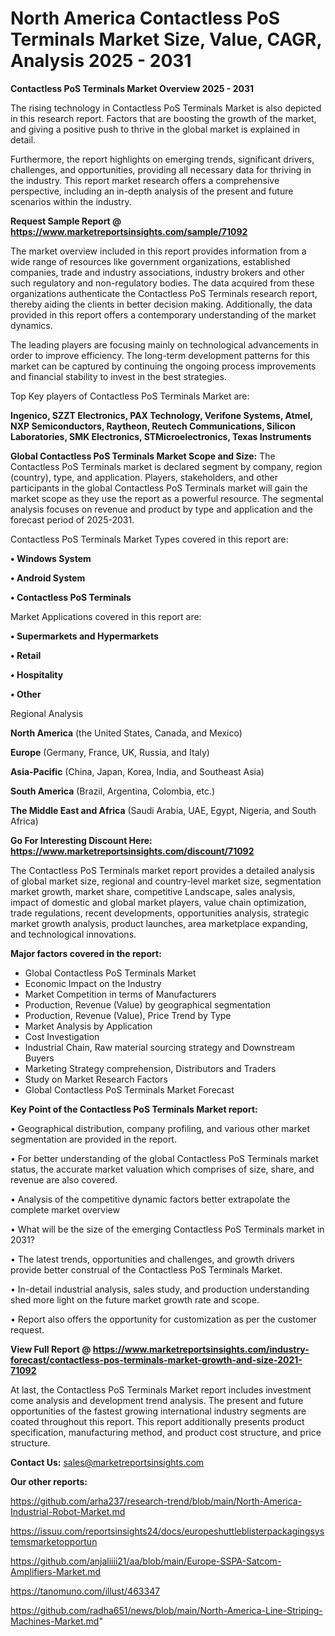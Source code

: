 # North America Contactless PoS Terminals Market Size, Value, CAGR, Analysis 2025 - 2031

<Strong> Contactless PoS Terminals Market Overview 2025 - 2031</strong>

The rising technology in Contactless PoS Terminals Market is also depicted in this research report. Factors that are boosting the growth of the market, and giving a positive push to thrive in the global market is explained in detail.

Furthermore, the report highlights on emerging trends, significant drivers, challenges, and opportunities, providing all necessary data for thriving in the industry. This report market research offers a comprehensive perspective, including an in-depth analysis of the present and future scenarios within the industry.

<strong>Request Sample Report @ <a href=https://www.marketreportsinsights.com/sample/71092>https://www.marketreportsinsights.com/sample/71092</a></strong>

The market overview included in this report provides information from a wide range of resources like government organizations, established companies, trade and industry associations, industry brokers and other such regulatory and non-regulatory bodies. The data acquired from these organizations authenticate the Contactless PoS Terminals research report, thereby aiding the clients in better decision making. Additionally, the data provided in this report offers a contemporary understanding of the market dynamics.

The leading players are focusing mainly on technological advancements in order to improve efficiency. The long-term development patterns for this market can be captured by continuing the ongoing process improvements and financial stability to invest in the best strategies.

Top Key players of Contactless PoS Terminals Market are:

<strong>Ingenico, SZZT Electronics, PAX Technology, Verifone Systems, Atmel, NXP Semiconductors, Raytheon, Reutech Communications, Silicon Laboratories, SMK Electronics, STMicroelectronics, Texas Instruments</strong>

<strong><b>Global Contactless PoS Terminals Market Scope and Size:</b></strong>
The Contactless PoS Terminals market is declared segment by company, region (country), type, and application. Players, stakeholders, and other participants in the global Contactless PoS Terminals market will gain the market scope as they use the report as a powerful resource. The segmental analysis focuses on revenue and product by type and application and the forecast period of 2025-2031.

Contactless PoS Terminals Market Types covered in this report are:

<strong>• Windows System

• Android System

• Contactless PoS Terminals</strong>

Market Applications covered in this report are:

<strong>• Supermarkets and Hypermarkets

• Retail

• Hospitality

• Other</strong> 

Regional Analysis

<strong>North America</strong> (the United States, Canada, and Mexico)

<strong>Europe</strong> (Germany, France, UK, Russia, and Italy)

<strong>Asia-Pacific</strong> (China, Japan, Korea, India, and Southeast Asia)

<strong>South America</strong> (Brazil, Argentina, Colombia, etc.)

<strong>The Middle East and Africa</strong> (Saudi Arabia, UAE, Egypt, Nigeria, and South Africa)

<strong>Go For Interesting Discount Here: <a href=https://www.marketreportsinsights.com/discount/71092>https://www.marketreportsinsights.com/discount/71092</a></strong>

The Contactless PoS Terminals market report provides a detailed analysis of global market size, regional and country-level market size, segmentation market growth, market share, competitive Landscape, sales analysis, impact of domestic and global market players, value chain optimization, trade regulations, recent developments, opportunities analysis, strategic market growth analysis, product launches, area marketplace expanding, and technological innovations.

<strong><b>Major factors covered in the report:</b></strong>
<ul>
  <li>Global Contactless PoS Terminals Market </li>
  <li>Economic Impact on the Industry</li>
  <li>Market Competition in terms of Manufacturers</li>
  <li>Production, Revenue (Value) by geographical segmentation</li>
  <li>Production, Revenue (Value), Price Trend by Type</li>
  <li>Market Analysis by Application</li>
  <li>Cost Investigation</li>
  <li>Industrial Chain, Raw material sourcing strategy and Downstream Buyers</li>
  <li>Marketing Strategy comprehension, Distributors and Traders</li>
  <li>Study on Market Research Factors</li>
  <li>Global Contactless PoS Terminals Market Forecast</li>
</ul>

<strong><b>Key Point of the Contactless PoS Terminals Market report:</b></strong>

• Geographical distribution, company profiling, and various other market segmentation are provided in the report.

• For better understanding of the global Contactless PoS Terminals market status, the accurate market valuation which comprises of size, share, and revenue are also covered.

• Analysis of the competitive dynamic factors better extrapolate the complete market overview

• What will be the size of the emerging Contactless PoS Terminals market in 2031?

• The latest trends, opportunities and challenges, and growth drivers provide better construal of the Contactless PoS Terminals Market.

• In-detail industrial analysis, sales study, and production understanding shed more light on the future market growth rate and scope.

• Report also offers the opportunity for customization as per the customer request.

<strong><b>View Full Report @ <a href=https://www.marketreportsinsights.com/industry-forecast/contactless-pos-terminals-market-growth-and-size-2021-71092>https://www.marketreportsinsights.com/industry-forecast/contactless-pos-terminals-market-growth-and-size-2021-71092</a></b></strong>


At last, the Contactless PoS Terminals Market report includes investment come analysis and development trend analysis. The present and future opportunities of the fastest growing international industry segments are coated throughout this report. This report additionally presents product specification, manufacturing method, and product cost structure, and price structure.

<strong>Contact Us:</strong>
sales@marketreportsinsights.com

<strong>Our other reports:</strong>

<a href=https://github.com/arha237/research-trend/blob/main/North-America-Industrial-Robot-Market.md>https://github.com/arha237/research-trend/blob/main/North-America-Industrial-Robot-Market.md</a>

<a href=https://issuu.com/reportsinsights24/docs/europeshuttleblisterpackagingsystemsmarketopportun>https://issuu.com/reportsinsights24/docs/europeshuttleblisterpackagingsystemsmarketopportun</a>

<a href=https://github.com/anjaliiii21/aa/blob/main/Europe-SSPA-Satcom-Amplifiers-Market.md>https://github.com/anjaliiii21/aa/blob/main/Europe-SSPA-Satcom-Amplifiers-Market.md</a>

<a href=https://tanomuno.com/illust/463347>https://tanomuno.com/illust/463347</a>

<a href=https://github.com/radha651/news/blob/main/North-America-Line-Striping-Machines-Market.md>https://github.com/radha651/news/blob/main/North-America-Line-Striping-Machines-Market.md</a>"
